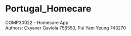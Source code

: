 # Portugal_Homecare
COMP30022 - Homecare App  
Authors: Ckyever Gaviola 756550, Pui Yam Yeung 743270

